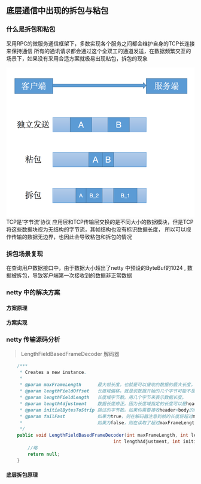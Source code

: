 ## 底层通信中出现的拆包与粘包

### 什么是拆包和粘包
采用RPC的微服务通信框架下，多数实现各个服务之间都会维护自身的TCP长连接来保持通信
所有的通讯请求都会通过这个全双工的通道发送，在数据频繁交互的场景下，如果没有采用合适方案就极易出现粘包，拆包的现象

![img.png](assert/img.png)
TCP是‘字节流’协议 应用层和TCP传输层交换的是不同大小的数据模块，但是TCP将这些数据块视为无结构的字节流，其帧结构也没有标识数据长度，
所以可以视作传输的数据无边界，也因此会导致粘包和拆包的情况
### 拆包场景复现
在查询用户数据接口中，由于数据大小超出了netty 中预设的ByteBuf的1024 , 数据被拆包，导致客户端第一次接收到的数据非正常数据


### netty 中的解决方案
#### 方案原理

#### 方案实现

### netty 传输源码分析
> LengthFieldBasedFrameDecoder 解码器

```Java
    /***
     * Creates a new instance.
     *
     * @param maxFrameLength      最大帧长度。也就是可以接收的数据的最大长度。如果超过，此次数据会被丢弃。
     * @param lengthFieldOffset   长度域偏移。就是说数据开始的几个字节可能不是表示数据长度，需要后移几个字节才是长度域。
     * @param lengthFieldLength   长度域字节数。用几个字节来表示数据长度。
     * @param lengthAdjustment    数据长度修正。因为长度域指定的长度可以是header+body的整个长度，也可以只是body的长度。如果表示header+body的整个长度，那么我们需要修正数据长度。
     * @param initialBytesToStrip 跳过的字节数。如果你需要接收header+body的所有数据，此值就是0，如果你只想接收body数据，那么需要跳过header所占用的字节数。
     * @param failFast            如果为true，则在解码器注意到帧的长度将超过maxFrameLength时立即抛出TooLongFrameException，而不管是否已读取整个帧。
     *                            如果为false，则在读取了超过maxFrameLength的整个帧之后引发TooLongFrameException。
     */
    public void LengthFieldBasedFrameDecoder(int maxFrameLength, int lengthFieldOffset, int lengthFieldLength,
                                        int lengthAdjustment, int initialBytesToStrip, boolean failFast) {
        //略
        return null;
    }
```
#### 底层拆包原理


